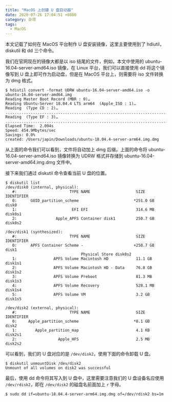 ```yaml
---
title: "MacOS 上创建 U 盘启动器"
date: 2020-07-26 17:04:51 +0800
category: 杂项
tags:
  - MacOS
---
```


本文记载了如何在 MacOS 平台制作 U 盘安装镜像，这里主要使用到了 hdiutil，diskutil 和 dd 三个命令。

<!-- more -->

我们在官网现在的镜像大都是以 iso 结尾的文件，例如，本文中使用的 ubuntu-16.04-server-amd64.iso 镜像，在 Linux 平台，我们可以直接使用 dd 将这个镜像写到 U 盘上即可作为启动盘，但是在 MacOS 平台上，则需要将 iso 文件转换为 dmg 格式。

``` shell
$ hdiutil convert -format UDRW ubuntu-16.04-server-amd64.iso -o ubuntu-16.04-server-amd64.img
Reading Master Boot Record (MBR : 0)…
Reading Ubuntu-Server 18.04.4 LTS arm64  (Apple_ISO : 1)…
Reading  (Type CD : 2)…
....................................................................................................
Reading  (Type EF : 3)…
....................................................................................................
Elapsed Time:  2.094s
Speed: 454.9Mbytes/sec
Savings: 0.0%
created: /Users/japin/Downloads/ubuntu-18.04.4-server-arm64.img.dmg
```

从上面的命令我们可以看到，文件将自动加上 dmg 后缀。上面的命令将 ubuntu-16.04-server-amd64.iso 镜像转换为 UDRW 格式并存储到 ubuntu-16.04-server-amd64.img.dmg 文件中。

接下来我们通过 diskutil 命令查看当前 U 盘的位置。

``` shell
$ diskutil list
/dev/disk0 (internal, physical):
   #:                       TYPE NAME                    SIZE       IDENTIFIER
   0:      GUID_partition_scheme                        *251.0 GB   disk0
   1:                        EFI EFI                     314.6 MB   disk0s1
   2:                 Apple_APFS Container disk1         250.7 GB   disk0s2

/dev/disk1 (synthesized):
   #:                       TYPE NAME                    SIZE       IDENTIFIER
   0:      APFS Container Scheme -                      +250.7 GB   disk1
                                 Physical Store disk0s2
   1:                APFS Volume Macintosh HD            11.1 GB    disk1s1
   2:                APFS Volume Macintosh HD - Data     76.8 GB    disk1s2
   3:                APFS Volume Preboot                 81.3 MB    disk1s3
   4:                APFS Volume Recovery                528.1 MB   disk1s4
   5:                APFS Volume VM                      3.2 GB     disk1s5

/dev/disk2 (external, physical):
   #:                       TYPE NAME                    SIZE       IDENTIFIER
   0:     Apple_partition_scheme                        *8.1 GB     disk2
   1:        Apple_partition_map                         4.1 KB     disk2s1
   2:                  Apple_HFS                         2.5 MB     disk2s2
```

可以看到，我们的 U 盘对应的是 `/dev/disk2`，使用下面的命令卸载 U 盘。

```shell
$ diskutil unmountDisk /dev/disk2
Unmount of all volumes on disk2 was successful
```

最后，使用 dd 命令将其写入到 U 盘中，这里需要注意我们的 U 盘设备名应使用 `/dev/rdisk2`，即在 `/dev/disk2` 的磁盘名前面加上 `r` 字母。

``` shell
$ sudo dd if=ubuntu-18.04.4-server-arm64.img.dmg of=/dev/rdisk2 bs=1m
```
